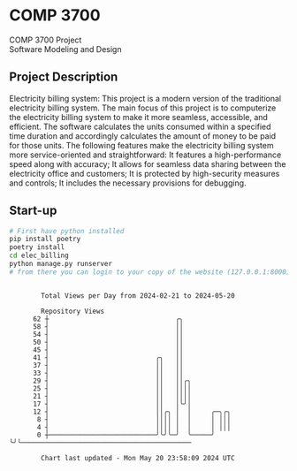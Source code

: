 # COMP 3700
COMP 3700 Project  
Software Modeling and Design
## Project Description
Electricity billing system: This project is a modern version of the traditional electricity billing system. The main focus of this project is to computerize the electricity billing system to make it more seamless, accessible, and efficient. The software calculates the units consumed within a specified time duration and accordingly calculates the amount of money to be paid for those units. The following features make the electricity billing system more service-oriented and straightforward: It features a high-performance speed along with accuracy; It allows for seamless data sharing between the electricity office and customers; It is protected by high-security measures and controls; It includes the necessary provisions for debugging.

## Start-up
```bash
# First have python installed
pip install poetry
poetry install
cd elec_billing
python manage.py runserver
# from there you can login to your copy of the website (127.0.0.1:8000), default creds are admin/admin
```

```

        Total Views per Day from 2024-02-21 to 2024-05-20

        Repository Views
      62 ┼                                ╭╮
      58 ┤                                ││
      54 ┤                                ││
      50 ┤                                ││
      45 ┤                                ││
      41 ┤                           ╭╮   ││
      37 ┤                           ││   ││
      33 ┤                           ││   ││
      29 ┤                           ││   ││╭╮
      25 ┤                           ││   ││││
      21 ┤                           ││   ││││
      17 ┤                           ││   │╰╯│
      12 ┤                           ││╭╮ │  │     ╭─╮╭╮
       8 ┤                           ││││ │  │     │ │││
       4 ┤                           ││││ │  │     │ │││
       0 ┼───────────────────────────╯╰╯╰─╯  ╰─────╯ ╰╯╰───────────────────────────────────────────

        Chart last updated - Mon May 20 23:58:09 2024 UTC
        
```
